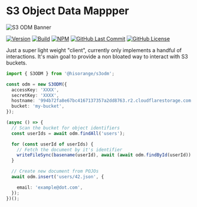 # S3 Object Data Mappper
![S3 ODM Banner](https://user-images.githubusercontent.com/3441017/168467257-78a0448b-2a3c-426f-9c99-54b606bc7a1b.png)

[![Version](https://badge.fury.io/gh/hisorange%2Fs3odm.svg)](https://badge.fury.io/gh/hisorange%2Fs3odm)
[![Build](https://github.com/hisorange/s3odm/actions/workflows/ci.yml/badge.svg?branch=main)](https://github.com/hisorange/s3odm/actions/workflows/ci.yml)
[![NPM](https://img.shields.io/npm/dt/@hisorange/s3odm?label=NPM)](https://www.npmjs.com/package/@hisorange/s3odm)
[![GitHub Last Commit](https://img.shields.io/github/last-commit/hisorange/s3odm)](https://github.com/hisorange/s3odm/commits/main)
[![GitHub License](https://img.shields.io/github/license/hisorange/s3odm)](https://github.com/hisorange/s3odm/blob/main/LICENSE)

Just a super light weight "client", currently only implements a handful of interactions.
It's main goal to provide a non bloated way to interact with S3 buckets.

```typescript
import { S3ODM } from '@hisorange/s3odm';

const odm = new S3ODM({
  accessKey: 'XXXX',
  secretKey: 'XXXX',
  hostname: '994b72fa8e67bc4167137357a2dd8763.r2.cloudflarestorage.com',
  bucket: 'my-bucket',
});

(async () => {
  // Scan the bucket for object identifiers
  const userIds = await odm.findAll('users');

  for (const userId of userIds) {
    // Fetch the document by it's identifier
    writeFileSync(basename(userId), await (await odm.findById(userId)).json());
  }

  // Create new document from POJOs
  await odm.insert('users/42.json', {

    email: 'example@dot.com',
  });
})();
```
